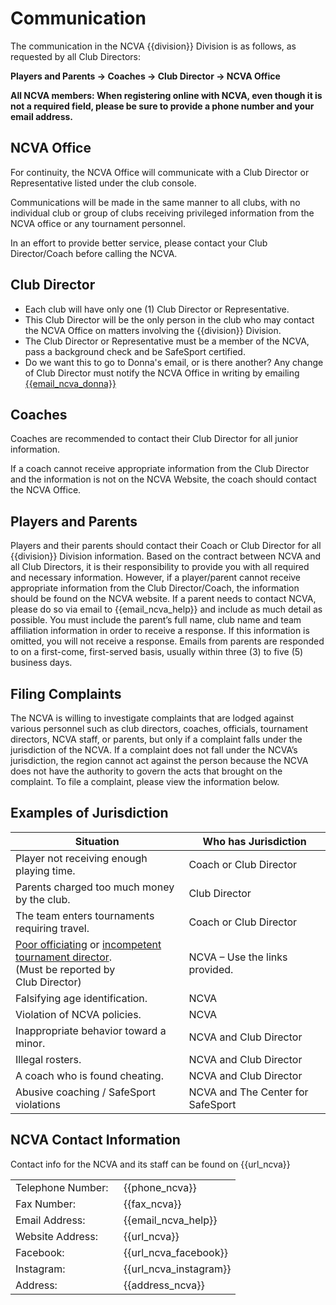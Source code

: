 # Communication
The communication in the NCVA {{division}} Division is as follows, as requested by all Club Directors: 


<div class="--centered">

**Players and Parents &rarr; Coaches &rarr; Club Director &rarr; NCVA Office**

</div>

<div class="--infocallout --centered">

**All NCVA members: When registering online with NCVA, even though it is not a required field, please be sure to provide a phone number and your email address.**

</div>


## NCVA Office 
For continuity, the NCVA Office will communicate with a Club Director or Representative listed under the club console. 

Communications will be made in the same manner to all clubs, with no individual club or group of clubs receiving privileged information from the NCVA office or any tournament personnel. 

In an effort to provide better service, please contact your Club Director/Coach before calling the NCVA. 
 

## Club Director 
- Each club will have only one (1) Club Director or Representative. 
- This Club Director will be the only person in the club who may contact the NCVA Office on matters involving the {{division}} Division. 
- The Club Director or Representative must be a member of the NCVA, pass a background check and be SafeSport certified. 
- <span class="--needsediting">Do we want this to go to Donna's email, or is there another?</span> Any change of Club Director must notify the NCVA Office in writing by emailing [{{email_ncva_donna}}](mailto:{{email_ncva_donna}}) 
 

## Coaches 
Coaches are recommended to contact their Club Director for all junior information. 

If a coach cannot receive appropriate information from the Club Director and the information is not on the NCVA Website, the coach should contact the NCVA Office. 

 
## Players and Parents 
Players and their parents should contact their Coach or Club Director for all {{division}} Division information.  Based on the contract between NCVA and all Club Directors, it is their responsibility to provide you with all required and necessary information. However, if a player/parent cannot receive appropriate information from the Club Director/Coach, the information should be found on the NCVA website. If a parent needs to contact NCVA, please do so via email to {{email_ncva_help}} and include as much detail as possible. You must include the parent’s full name, club name and team affiliation information in order to receive a response. If this information is omitted, you will not receive a response. Emails from parents are responded to on a first-come, first-served basis, usually within three (3) to five (5) business days.   


## Filing Complaints 
The NCVA is willing to investigate complaints that are lodged against various personnel such as club directors, coaches, officials, tournament directors, NCVA staff, or parents, but only if a complaint falls under the jurisdiction of the NCVA. If a complaint does not fall under the NCVA’s jurisdiction, the region cannot act against the person because the NCVA does not have the authority to govern the acts that brought on the complaint. To file a complaint, please view the information below. 

## Examples of Jurisdiction
| Situation | Who has Jurisdiction |
| --- | --- |
| Player not receiving enough playing time. | Coach or Club Director |
| Parents charged too much money by the club. | Club Director |
| The team enters tournaments requiring travel. | Coach or Club Director |
| [Poor officiating]({{url_referee_evaluation}}) or [incompetent tournament director]({{url_tournament_director_evaluation}}). <br> (Must be reported by Club Director) | NCVA – Use the links provided. |
| Falsifying age identification. | NCVA |
| Violation of NCVA policies. | NCVA |
| Inappropriate behavior toward a minor. | NCVA and Club Director |
| Illegal rosters. | NCVA and Club Director |
| A coach who is found cheating. | NCVA and Club Director |
| Abusive coaching / SafeSport violations | NCVA and The Center for SafeSport |


## NCVA Contact Information
Contact info for the NCVA and its staff can be found on {{url_ncva}}

<div class="--notablehead">

|||
|-- | ---|
Telephone Number:  |{{phone_ncva}} 
Fax Number: |{{fax_ncva}}
Email Address: | {{email_ncva_help}}
Website Address: | {{url_ncva}}
Facebook: | {{url_ncva_facebook}}
Instagram: | {{url_ncva_instagram}}
Address: | {{address_ncva}}

</div>